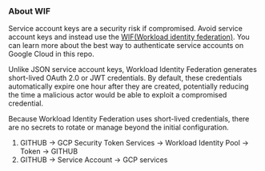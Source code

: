### About WIF

Service account keys are a security risk if compromised. Avoid service account keys and instead use the [WIF(Workload identity federation)](https://cloud.google.com/iam/docs/workload-identity-federation). You can learn more about the best way to authenticate service accounts on Google Cloud in this repo.

Unlike JSON service account keys, Workload Identity Federation generates short-lived OAuth 2.0 or JWT credentials. By default, these credentials automatically expire one hour after they are created, potentially reducing the time a malicious actor would be able to exploit a compromised credential.

Because Workload Identity Federation uses short-lived credentials, there are no secrets to rotate or manage beyond the initial configuration.

1. GITHUB -> GCP Security Token Services -> Workload Identity Pool -> Token -> GITHUB
2. GITHUB -> Service Account -> GCP services
